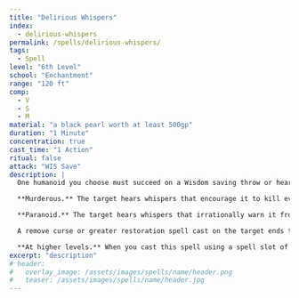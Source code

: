 ```yaml
---
title: "Delirious Whispers"
index:
  - delirious-whispers
permalink: /spells/delirious-whispers/
tags:
  - Spell
level: "6th Level"
school: "Enchantment"
range: "120 ft"
comp:
  - V
  - S
  - M
material: "a black pearl worth at least 500gp"
duration: "1 Minute"
concentration: true
cast_time: "1 Action"
ritual: false
attack: "WIS Save"
description: |
  One humanoid you choose must succeed on a Wisdom saving throw or hear whispers for the duration. The whispers can be either **murderous** or **paranoid**. If the target is not a player, DM decides how the whispers affect it.

  **Murderous.** The target hears whispers that encourage it to kill everyone it can see, friend or foe. For the duration, the target must use its action on each of its turns to take the attack action against the nearest creature it can see.

  **Paranoid.** The target hears whispers that irrationally warn it from danger, whether it be the possibility of a monster lurking around the corner, being betrayed and killed by its friends, etc. For the duration, the target is frightened of every creature it can see.

  A remove curse or greater restoration spell cast on the target ends the effects of this spell.

  **At higher levels.** When you cast this spell using a spell slot of 8th level or higher, it lasts until dispelled if you concentrate on it for the full duration.
excerpt: "description"
# header:
#   overlay_image: /assets/images/spells/name/header.png
#   teaser: /assets/images/spells/name/header.jpg
---
```

